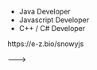 - Java Developer
- Javascript Developer
- C++ / C# Developer

<!---
Check out my bio here  --> https://e-z.bio/snowyjs
--->

